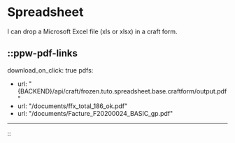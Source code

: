 # Spreadsheet

I can drop a Microsoft Excel file (xls or xlsx)
in a craft form.


::ppw-pdf-links
---
download_on_click: true
pdfs:
- url: "{BACKEND}/api/craft/frozen.tuto.spreadsheet.base.craftform/output.pdf"
- url: "/documents/ffx_total_186_ok.pdf"
- url: "/documents/Facture_F20200024_BASIC_gp.pdf"
---
::


<ppw-wizard-craft craft_id="frozen.tuto.spreadsheet.base.craftform" />

